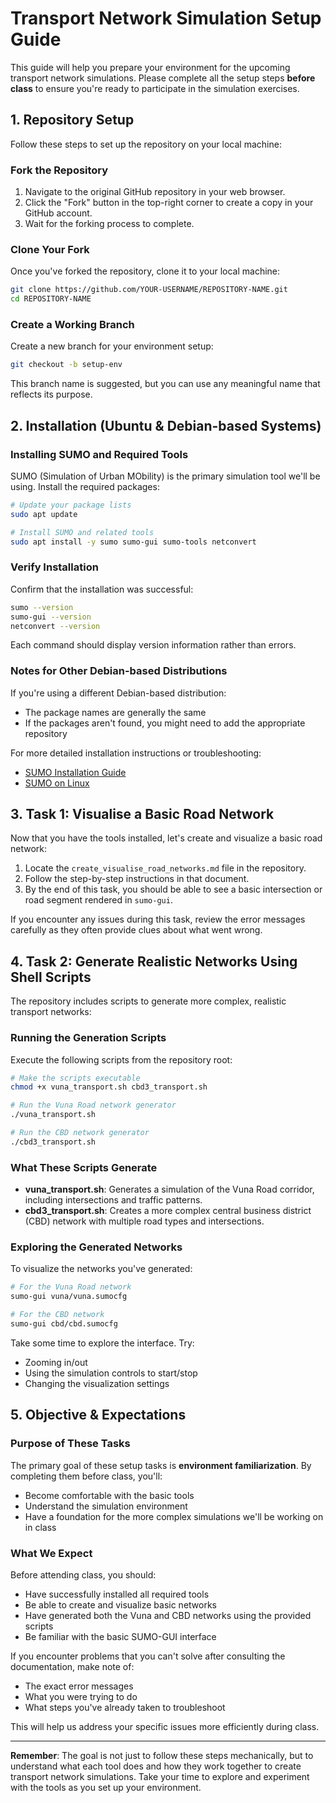 # Transport Network Simulation Setup Guide

This guide will help you prepare your environment for the upcoming transport network simulations. Please complete all the setup steps **before class** to ensure you're ready to participate in the simulation exercises.

## 1. Repository Setup

Follow these steps to set up the repository on your local machine:

### Fork the Repository

1. Navigate to the original GitHub repository in your web browser.
2. Click the "Fork" button in the top-right corner to create a copy in your GitHub account.
3. Wait for the forking process to complete.

### Clone Your Fork

Once you've forked the repository, clone it to your local machine:

```bash
git clone https://github.com/YOUR-USERNAME/REPOSITORY-NAME.git
cd REPOSITORY-NAME
```

### Create a Working Branch

Create a new branch for your environment setup:

```bash
git checkout -b setup-env
```

This branch name is suggested, but you can use any meaningful name that reflects its purpose.

## 2. Installation (Ubuntu & Debian-based Systems)

### Installing SUMO and Required Tools

SUMO (Simulation of Urban MObility) is the primary simulation tool we'll be using. Install the required packages:

```bash
# Update your package lists
sudo apt update

# Install SUMO and related tools
sudo apt install -y sumo sumo-gui sumo-tools netconvert
```

### Verify Installation

Confirm that the installation was successful:

```bash
sumo --version
sumo-gui --version
netconvert --version
```

Each command should display version information rather than errors.

### Notes for Other Debian-based Distributions

If you're using a different Debian-based distribution:
- The package names are generally the same
- If the packages aren't found, you might need to add the appropriate repository

For more detailed installation instructions or troubleshooting:
- [SUMO Installation Guide](https://sumo.dlr.de/docs/Installing/index.html)
- [SUMO on Linux](https://sumo.dlr.de/docs/Installing/Linux_Build.html)

## 3. Task 1: Visualise a Basic Road Network

Now that you have the tools installed, let's create and visualize a basic road network:

1. Locate the `create_visualise_road_networks.md` file in the repository.
2. Follow the step-by-step instructions in that document.
3. By the end of this task, you should be able to see a basic intersection or road segment rendered in `sumo-gui`.

If you encounter any issues during this task, review the error messages carefully as they often provide clues about what went wrong.

## 4. Task 2: Generate Realistic Networks Using Shell Scripts

The repository includes scripts to generate more complex, realistic transport networks:

### Running the Generation Scripts

Execute the following scripts from the repository root:

```bash
# Make the scripts executable
chmod +x vuna_transport.sh cbd3_transport.sh

# Run the Vuna Road network generator
./vuna_transport.sh

# Run the CBD network generator
./cbd3_transport.sh
```

### What These Scripts Generate

- **vuna_transport.sh**: Generates a simulation of the Vuna Road corridor, including intersections and traffic patterns.
- **cbd3_transport.sh**: Creates a more complex central business district (CBD) network with multiple road types and intersections.

### Exploring the Generated Networks

To visualize the networks you've generated:

```bash
# For the Vuna Road network
sumo-gui vuna/vuna.sumocfg

# For the CBD network
sumo-gui cbd/cbd.sumocfg
```

Take some time to explore the interface. Try:
- Zooming in/out
- Using the simulation controls to start/stop
- Changing the visualization settings

## 5. Objective & Expectations

### Purpose of These Tasks

The primary goal of these setup tasks is **environment familiarization**. By completing them before class, you'll:
- Become comfortable with the basic tools
- Understand the simulation environment
- Have a foundation for the more complex simulations we'll be working on in class

### What We Expect

Before attending class, you should:
- Have successfully installed all required tools
- Be able to create and visualize basic networks
- Have generated both the Vuna and CBD networks using the provided scripts
- Be familiar with the basic SUMO-GUI interface

If you encounter problems that you can't solve after consulting the documentation, make note of:
- The exact error messages
- What you were trying to do
- What steps you've already taken to troubleshoot

This will help us address your specific issues more efficiently during class.

---

**Remember**: The goal is not just to follow these steps mechanically, but to understand what each tool does and how they work together to create transport network simulations. Take your time to explore and experiment with the tools as you set up your environment.
